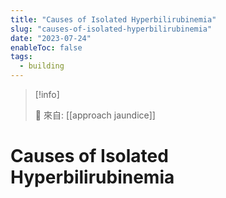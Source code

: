 ```yaml
---
title: "Causes of Isolated Hyperbilirubinemia"
slug: "causes-of-isolated-hyperbilirubinemia"
date: "2023-07-24"
enableToc: false
tags:
  - building
---
```


> [!info]
>
> 🌱 來自: [[approach jaundice]]

# Causes of Isolated Hyperbilirubinemia
